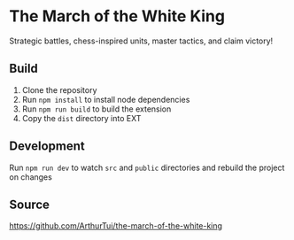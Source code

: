 # The March of the White King

Strategic battles, chess-inspired units, master tactics, and claim victory!

## Build

1. Clone the repository
2. Run `npm install` to install node dependencies
3. Run `npm run build` to build the extension
4. Copy the `dist` directory into EXT

## Development

Run `npm run dev` to watch `src` and `public` directories and rebuild the
project on changes

## Source
https://github.com/ArthurTui/the-march-of-the-white-king
